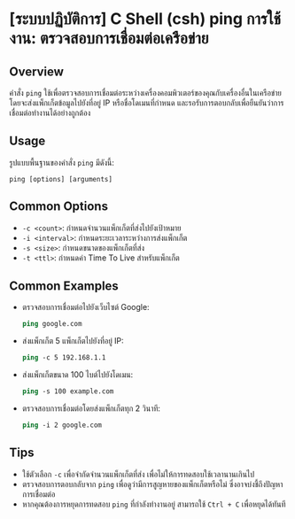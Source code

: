 # [ระบบปฏิบัติการ] C Shell (csh) ping การใช้งาน: ตรวจสอบการเชื่อมต่อเครือข่าย

## Overview
คำสั่ง `ping` ใช้เพื่อตรวจสอบการเชื่อมต่อระหว่างเครื่องคอมพิวเตอร์ของคุณกับเครื่องอื่นในเครือข่าย โดยจะส่งแพ็กเก็ตข้อมูลไปยังที่อยู่ IP หรือชื่อโดเมนที่กำหนด และรอรับการตอบกลับเพื่อยืนยันว่าการเชื่อมต่อทำงานได้อย่างถูกต้อง

## Usage
รูปแบบพื้นฐานของคำสั่ง `ping` มีดังนี้:

```
ping [options] [arguments]
```

## Common Options
- `-c <count>`: กำหนดจำนวนแพ็กเก็ตที่ส่งไปยังเป้าหมาย
- `-i <interval>`: กำหนดระยะเวลาระหว่างการส่งแพ็กเก็ต
- `-s <size>`: กำหนดขนาดของแพ็กเก็ตที่ส่ง
- `-t <ttl>`: กำหนดค่า Time To Live สำหรับแพ็กเก็ต

## Common Examples
- ตรวจสอบการเชื่อมต่อไปยังเว็บไซต์ Google:
    ```csh
    ping google.com
    ```

- ส่งแพ็กเก็ต 5 แพ็กเก็ตไปยังที่อยู่ IP:
    ```csh
    ping -c 5 192.168.1.1
    ```

- ส่งแพ็กเก็ตขนาด 100 ไบต์ไปยังโดเมน:
    ```csh
    ping -s 100 example.com
    ```

- ตรวจสอบการเชื่อมต่อโดยส่งแพ็กเก็ตทุก 2 วินาที:
    ```csh
    ping -i 2 google.com
    ```

## Tips
- ใช้ตัวเลือก `-c` เพื่อจำกัดจำนวนแพ็กเก็ตที่ส่ง เพื่อไม่ให้การทดสอบใช้เวลานานเกินไป
- ตรวจสอบการตอบกลับจาก `ping` เพื่อดูว่ามีการสูญหายของแพ็กเก็ตหรือไม่ ซึ่งอาจบ่งชี้ถึงปัญหาการเชื่อมต่อ
- หากคุณต้องการหยุดการทดสอบ `ping` ที่กำลังทำงานอยู่ สามารถใช้ `Ctrl + C` เพื่อหยุดได้ทันที